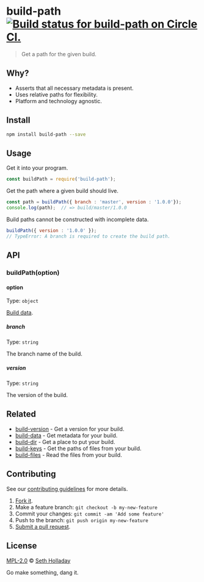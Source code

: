 # build-path [![Build status for build-path on Circle CI.](https://img.shields.io/circleci/project/sholladay/build-path/master.svg "Circle Build Status")](https://circleci.com/gh/sholladay/build-path "Build Path Builds")

> Get a path for the given build.

## Why?

 - Asserts that all necessary metadata is present.
 - Uses relative paths for flexibility.
 - Platform and technology agnostic.

## Install

```sh
npm install build-path --save
```

## Usage

Get it into your program.

```js
const buildPath = require('build-path');
```

Get the path where a given build should live.

```js
const path = buildPath({ branch : 'master', version : '1.0.0'});
console.log(path);  // => build/master/1.0.0
```

Build paths cannot be constructed with incomplete data.

```js
buildPath({ version : '1.0.0' });
// TypeError: A branch is required to create the build path.
```

## API

### buildPath(option)

#### option

Type: `object`

[Build data](https://github.com/sholladay/build-data).

##### branch

Type: `string`

The branch name of the build.

##### version

Type: `string`

The version of the build.

## Related

 - [build-version](https://github.com/sholladay/build-version) - Get a version for your build.
 - [build-data](https://github.com/sholladay/build-data) - Get metadata for your build.
 - [build-dir](https://github.com/sholladay/build-dir) - Get a place to put your build.
 - [build-keys](https://github.com/sholladay/build-keys) - Get the paths of files from your build.
 - [build-files](https://github.com/sholladay/build-files) - Read the files from your build.

## Contributing

See our [contributing guidelines](https://github.com/sholladay/build-path/blob/master/CONTRIBUTING.md "The guidelines for participating in this project.") for more details.

1. [Fork it](https://github.com/sholladay/build-path/fork).
2. Make a feature branch: `git checkout -b my-new-feature`
3. Commit your changes: `git commit -am 'Add some feature'`
4. Push to the branch: `git push origin my-new-feature`
5. [Submit a pull request](https://github.com/sholladay/build-path/compare "Submit code to this project for review.").

## License

[MPL-2.0](https://github.com/sholladay/build-path/blob/master/LICENSE "The license for build-path.") © [Seth Holladay](http://seth-holladay.com "Author of build-path.")

Go make something, dang it.
